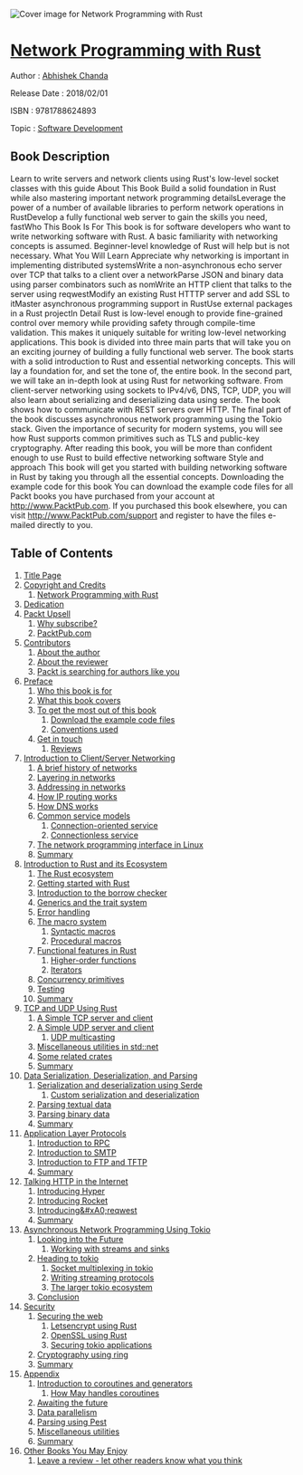 ![Cover image for Network Programming with Rust](https://imgdetail.ebookreading.net/cover/cover/software_development/EB9781788624893.jpg)

[Network Programming with Rust](https://ebookreading.net/view/book/Network+Programming+with+Rust-EB9781788624893_1.html "Network Programming with Rust")
====================================================================================================================

Author : [Abhishek Chanda](https://ebookreading.net/search/author/Abhishek+Chanda)

Release Date : 2018/02/01

ISBN : 9781788624893

Topic : [Software Development](https://ebookreading.net/search/category/software-development)

Book Description
-----------------

Learn to write servers and network clients using Rust's low-level socket classes with this guide
About This Book
Build a solid foundation in Rust while also mastering important network programming detailsLeverage the power of a number of available libraries to perform network operations in RustDevelop a fully functional web server to gain the skills you need, fastWho This Book Is For
This book is for software developers who want to write networking software with Rust. A basic familiarity with networking concepts is assumed. Beginner-level knowledge of Rust will help but is not necessary.
What You Will Learn
Appreciate why networking is important in implementing distributed systemsWrite a non-asynchronous echo server over TCP that talks to a client over a networkParse JSON and binary data using parser combinators such as nomWrite an HTTP client that talks to the server using reqwestModify an existing Rust HTTTP server and add SSL to itMaster asynchronous programming support in RustUse external packages in a Rust projectIn Detail
Rust is low-level enough to provide fine-grained control over memory while providing safety through compile-time validation. This makes it uniquely suitable for writing low-level networking applications.
This book is divided into three main parts that will take you on an exciting journey of building a fully functional web server. The book starts with a solid introduction to Rust and essential networking concepts. This will lay a foundation for, and set the tone of, the entire book. In the second part, we will take an in-depth look at using Rust for networking software. From client-server networking using sockets to IPv4/v6, DNS, TCP, UDP, you will also learn about serializing and deserializing data using serde. The book shows how to communicate with REST servers over HTTP. The final part of the book discusses asynchronous network programming using the Tokio stack. Given the importance of security for modern systems, you will see how Rust supports common primitives such as TLS and public-key cryptography.
After reading this book, you will be more than confident enough to use Rust to build effective networking software
Style and approach
This book will get you started with building networking software in Rust by taking you through all the essential concepts. 
Downloading the example code for this book You can download the example code files for all Packt books you have purchased from your account at http://www.PacktPub.com. If you purchased this book elsewhere, you can visit http://www.PacktPub.com/support and register to have the files e-mailed directly to you.
              
Table of Contents
-----------------

1. [Title Page](https://ebookreading.net/view/book/Network+Programming+with+Rust-EB9781788624893_2.html)
1. [Copyright and Credits](https://ebookreading.net/view/book/Network+Programming+with+Rust-EB9781788624893_3.html)
    1. [Network Programming with Rust](https://ebookreading.net/view/book/Network+Programming+with+Rust-EB9781788624893_4.html)
1. [Dedication](https://ebookreading.net/view/book/Network+Programming+with+Rust-EB9781788624893_5.html)
1. [Packt Upsell](https://ebookreading.net/view/book/Network+Programming+with+Rust-EB9781788624893_6.html)
    1. [Why subscribe?](https://ebookreading.net/view/book/Network+Programming+with+Rust-EB9781788624893_7.html)
    1. [PacktPub.com](https://ebookreading.net/view/book/Network+Programming+with+Rust-EB9781788624893_8.html)
1. [Contributors](https://ebookreading.net/view/book/Network+Programming+with+Rust-EB9781788624893_9.html)
    1. [About the author](https://ebookreading.net/view/book/Network+Programming+with+Rust-EB9781788624893_10.html)
    1. [About the reviewer](https://ebookreading.net/view/book/Network+Programming+with+Rust-EB9781788624893_11.html)
    1. [Packt is searching for authors like you](https://ebookreading.net/view/book/Network+Programming+with+Rust-EB9781788624893_12.html)
1. [Preface](https://ebookreading.net/view/book/Network+Programming+with+Rust-EB9781788624893_14.html)
    1. [Who this book is for](https://ebookreading.net/view/book/Network+Programming+with+Rust-EB9781788624893_15.html)
    1. [What this book covers](https://ebookreading.net/view/book/Network+Programming+with+Rust-EB9781788624893_16.html)
    1. [To get the most out of this book](https://ebookreading.net/view/book/Network+Programming+with+Rust-EB9781788624893_17.html)
        1. [Download the example code files](https://ebookreading.net/view/book/Network+Programming+with+Rust-EB9781788624893_18.html)
        1. [Conventions used](https://ebookreading.net/view/book/Network+Programming+with+Rust-EB9781788624893_19.html)
    1. [Get in touch](https://ebookreading.net/view/book/Network+Programming+with+Rust-EB9781788624893_20.html)
        1. [Reviews](https://ebookreading.net/view/book/Network+Programming+with+Rust-EB9781788624893_21.html)
1. [Introduction to Client/Server Networking](https://ebookreading.net/view/book/Network+Programming+with+Rust-EB9781788624893_22.html)
    1. [A brief history of networks](https://ebookreading.net/view/book/Network+Programming+with+Rust-EB9781788624893_23.html)
    1. [Layering in networks](https://ebookreading.net/view/book/Network+Programming+with+Rust-EB9781788624893_24.html)
    1. [Addressing in networks](https://ebookreading.net/view/book/Network+Programming+with+Rust-EB9781788624893_25.html)
    1. [How IP routing works](https://ebookreading.net/view/book/Network+Programming+with+Rust-EB9781788624893_26.html)
    1. [How DNS works](https://ebookreading.net/view/book/Network+Programming+with+Rust-EB9781788624893_27.html)
    1. [Common service models](https://ebookreading.net/view/book/Network+Programming+with+Rust-EB9781788624893_28.html)
        1. [Connection-oriented service](https://ebookreading.net/view/book/Network+Programming+with+Rust-EB9781788624893_29.html)
        1. [Connectionless service](https://ebookreading.net/view/book/Network+Programming+with+Rust-EB9781788624893_30.html)
    1. [The network programming interface in Linux](https://ebookreading.net/view/book/Network+Programming+with+Rust-EB9781788624893_31.html)
    1. [Summary](https://ebookreading.net/view/book/Network+Programming+with+Rust-EB9781788624893_32.html)
1. [Introduction to Rust and its Ecosystem](https://ebookreading.net/view/book/Network+Programming+with+Rust-EB9781788624893_33.html)
    1. [The Rust ecosystem](https://ebookreading.net/view/book/Network+Programming+with+Rust-EB9781788624893_34.html)
    1. [Getting started with Rust](https://ebookreading.net/view/book/Network+Programming+with+Rust-EB9781788624893_35.html)
    1. [Introduction to the borrow checker](https://ebookreading.net/view/book/Network+Programming+with+Rust-EB9781788624893_36.html)
    1. [Generics and the trait system](https://ebookreading.net/view/book/Network+Programming+with+Rust-EB9781788624893_37.html)
    1. [Error handling](https://ebookreading.net/view/book/Network+Programming+with+Rust-EB9781788624893_38.html)
    1. [The macro system](https://ebookreading.net/view/book/Network+Programming+with+Rust-EB9781788624893_39.html)
        1. [Syntactic macros](https://ebookreading.net/view/book/Network+Programming+with+Rust-EB9781788624893_40.html)
        1. [Procedural macros](https://ebookreading.net/view/book/Network+Programming+with+Rust-EB9781788624893_41.html)
    1. [Functional features in Rust](https://ebookreading.net/view/book/Network+Programming+with+Rust-EB9781788624893_42.html)
        1. [Higher-order functions](https://ebookreading.net/view/book/Network+Programming+with+Rust-EB9781788624893_43.html)
        1. [Iterators](https://ebookreading.net/view/book/Network+Programming+with+Rust-EB9781788624893_44.html)
    1. [Concurrency primitives](https://ebookreading.net/view/book/Network+Programming+with+Rust-EB9781788624893_45.html)
    1. [Testing](https://ebookreading.net/view/book/Network+Programming+with+Rust-EB9781788624893_46.html)
    1. [Summary](https://ebookreading.net/view/book/Network+Programming+with+Rust-EB9781788624893_47.html)
1. [TCP and UDP Using Rust](https://ebookreading.net/view/book/Network+Programming+with+Rust-EB9781788624893_48.html)
    1. [A Simple TCP server and client](https://ebookreading.net/view/book/Network+Programming+with+Rust-EB9781788624893_49.html)
    1. [A Simple UDP server and client](https://ebookreading.net/view/book/Network+Programming+with+Rust-EB9781788624893_50.html)
        1. [UDP multicasting](https://ebookreading.net/view/book/Network+Programming+with+Rust-EB9781788624893_51.html)
    1. [Miscellaneous utilities in std::net](https://ebookreading.net/view/book/Network+Programming+with+Rust-EB9781788624893_52.html)
    1. [Some related crates](https://ebookreading.net/view/book/Network+Programming+with+Rust-EB9781788624893_53.html)
    1. [Summary](https://ebookreading.net/view/book/Network+Programming+with+Rust-EB9781788624893_54.html)
1. [Data Serialization, Deserialization, and Parsing](https://ebookreading.net/view/book/Network+Programming+with+Rust-EB9781788624893_55.html)
    1. [Serialization and deserialization using Serde](https://ebookreading.net/view/book/Network+Programming+with+Rust-EB9781788624893_56.html)
        1. [Custom serialization and deserialization](https://ebookreading.net/view/book/Network+Programming+with+Rust-EB9781788624893_57.html)
    1. [Parsing textual data](https://ebookreading.net/view/book/Network+Programming+with+Rust-EB9781788624893_58.html)
    1. [Parsing binary data](https://ebookreading.net/view/book/Network+Programming+with+Rust-EB9781788624893_59.html)
    1. [Summary](https://ebookreading.net/view/book/Network+Programming+with+Rust-EB9781788624893_60.html)
1. [Application Layer Protocols](https://ebookreading.net/view/book/Network+Programming+with+Rust-EB9781788624893_61.html)
    1. [Introduction to RPC](https://ebookreading.net/view/book/Network+Programming+with+Rust-EB9781788624893_62.html)
    1. [Introduction to SMTP](https://ebookreading.net/view/book/Network+Programming+with+Rust-EB9781788624893_63.html)
    1. [Introduction to FTP and TFTP](https://ebookreading.net/view/book/Network+Programming+with+Rust-EB9781788624893_64.html)
    1. [Summary](https://ebookreading.net/view/book/Network+Programming+with+Rust-EB9781788624893_65.html)
1. [Talking HTTP in the Internet](https://ebookreading.net/view/book/Network+Programming+with+Rust-EB9781788624893_66.html)
    1. [Introducing Hyper](https://ebookreading.net/view/book/Network+Programming+with+Rust-EB9781788624893_67.html)
    1. [Introducing Rocket](https://ebookreading.net/view/book/Network+Programming+with+Rust-EB9781788624893_68.html)
    1. [Introducing&amp;#xA0;reqwest](https://ebookreading.net/view/book/Network+Programming+with+Rust-EB9781788624893_69.html)
    1. [Summary](https://ebookreading.net/view/book/Network+Programming+with+Rust-EB9781788624893_70.html)
1. [Asynchronous Network Programming Using Tokio](https://ebookreading.net/view/book/Network+Programming+with+Rust-EB9781788624893_71.html)
    1. [Looking into the Future](https://ebookreading.net/view/book/Network+Programming+with+Rust-EB9781788624893_72.html)
        1. [Working with streams and sinks](https://ebookreading.net/view/book/Network+Programming+with+Rust-EB9781788624893_73.html)
    1. [Heading to tokio](https://ebookreading.net/view/book/Network+Programming+with+Rust-EB9781788624893_74.html)
        1. [Socket multiplexing in tokio](https://ebookreading.net/view/book/Network+Programming+with+Rust-EB9781788624893_75.html)
        1. [Writing streaming protocols](https://ebookreading.net/view/book/Network+Programming+with+Rust-EB9781788624893_76.html)
        1. [The larger tokio ecosystem](https://ebookreading.net/view/book/Network+Programming+with+Rust-EB9781788624893_77.html)
    1. [Conclusion](https://ebookreading.net/view/book/Network+Programming+with+Rust-EB9781788624893_78.html)
1. [Security](https://ebookreading.net/view/book/Network+Programming+with+Rust-EB9781788624893_79.html)
    1. [Securing the web](https://ebookreading.net/view/book/Network+Programming+with+Rust-EB9781788624893_80.html)
        1. [Letsencrypt using Rust](https://ebookreading.net/view/book/Network+Programming+with+Rust-EB9781788624893_81.html)
        1. [OpenSSL using Rust](https://ebookreading.net/view/book/Network+Programming+with+Rust-EB9781788624893_82.html)
        1. [Securing tokio applications](https://ebookreading.net/view/book/Network+Programming+with+Rust-EB9781788624893_83.html)
    1. [Cryptography using ring](https://ebookreading.net/view/book/Network+Programming+with+Rust-EB9781788624893_84.html)
    1. [Summary](https://ebookreading.net/view/book/Network+Programming+with+Rust-EB9781788624893_85.html)
1. [Appendix](https://ebookreading.net/view/book/Network+Programming+with+Rust-EB9781788624893_86.html)
    1. [Introduction to coroutines and generators](https://ebookreading.net/view/book/Network+Programming+with+Rust-EB9781788624893_87.html)
        1. [How May handles coroutines](https://ebookreading.net/view/book/Network+Programming+with+Rust-EB9781788624893_88.html)
    1. [Awaiting the future](https://ebookreading.net/view/book/Network+Programming+with+Rust-EB9781788624893_89.html)
    1. [Data parallelism](https://ebookreading.net/view/book/Network+Programming+with+Rust-EB9781788624893_90.html)
    1. [Parsing using Pest](https://ebookreading.net/view/book/Network+Programming+with+Rust-EB9781788624893_91.html)
    1. [Miscellaneous utilities](https://ebookreading.net/view/book/Network+Programming+with+Rust-EB9781788624893_92.html)
    1. [Summary](https://ebookreading.net/view/book/Network+Programming+with+Rust-EB9781788624893_93.html)
1. [Other Books You May Enjoy](https://ebookreading.net/view/book/Network+Programming+with+Rust-EB9781788624893_94.html)
    1. [Leave a review - let other readers know what you think](https://ebookreading.net/view/book/Network+Programming+with+Rust-EB9781788624893_95.html)
